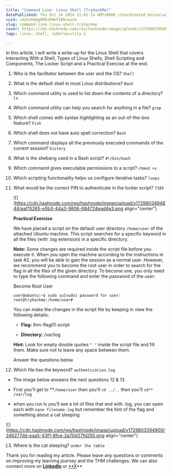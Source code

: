 ```yaml
---
title: "Command Line: Linux Shell (TryHackMe)"
datePublished: Thu Oct 24 2024 21:02:14 GMT+0000 (Coordinated Universal Time)
cuid: cm2nshbmg000109mf188vaus4
slug: command-line-linux-shell-tryhackme
cover: https://cdn.hashnode.com/res/hashnode/image/upload/v1729803701655/20dd683f-fa57-4ba5-86b4-4865a48188fd.png
tags: linux, shell, cybersecurity-1

---
```


In this article, I will write a write-up for the Linux Shell that covers Interacting With a Shell, Types of Linux Shells, Shell Scripting and Components, The Locker Script and a Practical Exercise at the end.

1. Who is the facilitator between the user and the OS? `Shell`
    
2. What is the default shell in most Linux distributions? `Bash`
    
3. Which command utility is used to list down the contents of a directory? `ls`
    
4. Which command utility can help you search for anything in a file? `grep`
    
5. Which shell comes with syntax highlighting as an out-of-the-box feature? `Fish`
    
6. Which shell does not have auto spell correction? `Bash`
    
7. Which command displays all the previously executed commands of the current session? `history`
    
8. What is the shebang used in a Bash script? `#!/bin/bash`
    
9. Which command gives executable permissions to a script? `chmod +x`
    
10. Which scripting functionality helps us configure iterative tasks? `loops`
    
11. What would be the correct PIN to authenticate in the locker script? `7385`
    
      
    
    ![](https://cdn.hashnode.com/res/hashnode/image/upload/v1729803484844/eaf15265-e5b3-44a3-9806-684724ead4e3.png align="center")
    
    **Practical Exercise**  
      
    We have placed a script on the default user directory `/home/user` of the attached Ubuntu machine. This script searches for a specific keyword in all the files (with .log extension) in a specific directory.  
      
    **Note:** Some changes are required inside the script file before you execute it. When you open the machine according to the instructions in task #2, you will be able to gain the session as a normal user. However, we recommend you to become the root user in order to search for the flag in all the files of the given directory. To become one, you only need to type the following command and enter the password of the user:
    
    Become Root User
    
    ```plaintext
    user@ubuntu:~$ sudo su[sudo] password for user:
    root@tryhackme:/home/user#
    
    ```
    
    You can make the changes in the script file by keeping in view the following details:
    
    * **Flag:** thm-flag01-script
        
    * **Directory:** /var/log
        
    
    **Hint:** Look for empty double quotes `" "` inside the script file and fill them. Make sure not to leave any space between them.
    
    Answer the questions below
    
12. Which file has the keyword? `authentication.log`
    

* The image below answers the next questions 12 & 13
    
* First you’ll get to \*\*`/home/user` then you’ll `cd ../..` then you’ll `cd** /var/log`
    
* when you run ls you’ll see a lot of files that end with .log, you can open each with `nano filename.log` but remember the hint of the flag and something about a cat sleeping
    

![](https://cdn.hashnode.com/res/hashnode/image/upload/v1729803394900/246277dd-eaa5-43f1-8fce-2a70d27fd250.png align="center")

13. Where is the cat sleeping? `under the table`
    

Thank you for reading my article. Please leave any questions or comments on improving my learning journey and the THM challenges. We can also connect more on [**LinkedIn**](https://www.linkedin.com/in/sharon-jebitok) or [\*\*X](https://x.com/SharonJebitok)\*\*
